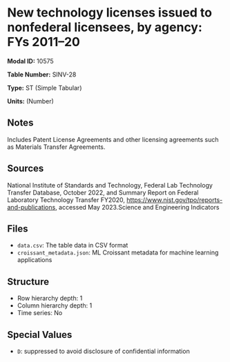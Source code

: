 # New technology licenses issued to nonfederal licensees, by agency: FYs 2011–20

**Modal ID:** 10575

**Table Number:** SINV-28

**Type:** ST (Simple Tabular)

**Units:** (Number)

## Notes

Includes Patent License Agreements and other licensing agreements such as Materials Transfer Agreements.

## Sources

National Institute of Standards and Technology, Federal Lab Technology Transfer Database, October 2022, and Summary Report on Federal Laboratory Technology Transfer FY2020, https://www.nist.gov/tpo/reports-and-publications, accessed May 2023.Science and Engineering Indicators

## Files

- `data.csv`: The table data in CSV format
- `croissant_metadata.json`: ML Croissant metadata for machine learning applications

## Structure

- Row hierarchy depth: 1
- Column hierarchy depth: 1
- Time series: No

## Special Values

- `D`: suppressed to avoid disclosure of confidential information
